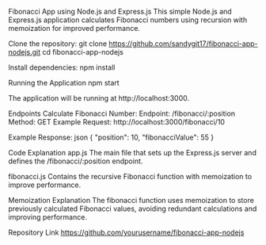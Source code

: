 Fibonacci App using Node.js and Express.js
This simple Node.js and Express.js application calculates Fibonacci numbers using recursion with memoization for improved performance.

Clone the repository:
git clone https://github.com/sandygit17/fibonacci-app-nodejs.git
cd fibonacci-app-nodejs

Install dependencies:
npm install

Running the Application
npm start

The application will be running at http://localhost:3000.

Endpoints
    Calculate Fibonacci Number:
    Endpoint: /fibonacci/:position
    Method: GET
    Example Request: http://localhost:3000/fibonacci/10

Example Response:
    json
    {
        "position": 10,
        "fibonacciValue": 55
    }

Code Explanation
app.js
    The main file that sets up the Express.js server and defines the /fibonacci/:position endpoint.

fibonacci.js
    Contains the recursive Fibonacci function with memoization to improve performance.

Memoization Explanation
    The fibonacci function uses memoization to store previously calculated Fibonacci values, avoiding redundant calculations and improving performance.

Repository Link
https://github.com/yourusername/fibonacci-app-nodejs